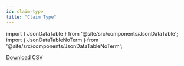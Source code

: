 ```yaml
---
id: claim-type
title: "Claim Type"
---
```


import { JsonDataTable } from '@site/src/components/JsonDataTable';
import { JsonDataTableNoTerm } from '@site/src/components/JsonDataTableNoTerm';

<JsonDataTableNoTerm  jsonPath="nodes.seed\.the_tuva_project\.terminology__claim_type.columns" />

<a href="https://tuva-public-resources.s3.amazonaws.com/versioned_terminology/latest/claim_type.csv_0_0_0.csv.gz">Download CSV</a>
